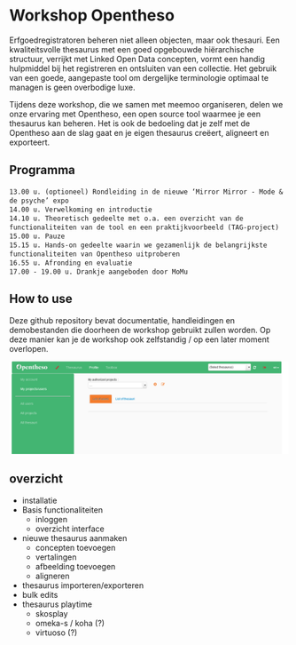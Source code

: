 # Workshop Opentheso

Erfgoedregistratoren beheren niet alleen objecten, maar ook thesauri. Een kwaliteitsvolle thesaurus met een goed opgebouwde hiërarchische structuur, verrijkt met Linked Open Data concepten, vormt een handig hulpmiddel bij het registreren en ontsluiten van een collectie. Het gebruik van een goede, aangepaste tool om dergelijke terminologie optimaal te managen is geen overbodige luxe.

Tijdens deze workshop, die we samen met meemoo organiseren, delen we onze ervaring met Opentheso, een open source tool waarmee je een thesaurus kan beheren. Het is ook de bedoeling dat je zelf met de Opentheso aan de slag gaat en je eigen thesaurus creëert, aligneert en exporteert.

## Programma

    13.00 u. (optioneel) Rondleiding in de nieuwe ‘Mirror Mirror - Mode & de psyche’ expo
    14.00 u. Verwelkoming en introductie
    14.10 u. Theoretisch gedeelte met o.a. een overzicht van de functionaliteiten van de tool en een praktijkvoorbeeld (TAG-project)
    15.00 u. Pauze
    15.15 u. Hands-on gedeelte waarin we gezamenlijk de belangrijkste functionaliteiten van Opentheso uitproberen
    16.55 u. Afronding en evaluatie
    17.00 - 19.00 u. Drankje aangeboden door MoMu


## How to use

Deze github repository bevat documentatie, handleidingen en demobestanden die doorheen de workshop gebruikt zullen worden. Op deze manier kan je de workshop ook zelfstandig / op een later moment overlopen.

![Test image](https://github.com/MoMu-Antwerp/WorkshopOpentheso/blob/main/images/Pasted%20image%2020220809155300.png)


## overzicht

- installatie
- Basis functionaliteiten
  - inloggen
  - overzicht interface
- nieuwe thesaurus aanmaken
  - concepten toevoegen
  - vertalingen
  - afbeelding toevoegen
  - aligneren
- thesaurus importeren/exporteren
- bulk edits
- thesaurus playtime
  - skosplay
  - omeka-s / koha (?)
  - virtuoso (?)
